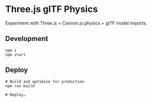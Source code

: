 # Three.js glTF Physics

Experiment with Three.js + Cannon.js physics + glTF model imports.

## Development

```shell
npm i
npm start
```

## Deploy

```shell
# Build and optimize for production
npm run build

# Deploy…
```